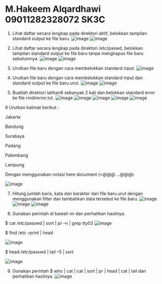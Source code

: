 # M.Hakeem Alqardhawi 09011282328072 SK3C

1. Lihat daftar secara lengkap pada direktori aktif, belokkan tampilan standard output ke file 
baru.
![image](https://github.com/user-attachments/assets/073ce599-885e-4094-a760-b6f459eb1fee)
![image](https://github.com/user-attachments/assets/5ccef302-4e5c-4cde-a35a-c41e50c5e0dd)

2. Lihat daftar secara lengkap pada direktori /etc/paswd, belokkan tampilan standard output 
ke file baru tanpa menghapus file baru sebelumnya. 
![image](https://github.com/user-attachments/assets/a92f7672-ad34-4cf0-9a60-fae4d9ff76b0)
![image](https://github.com/user-attachments/assets/305705e5-ddc9-4fa8-b81c-fc3679772529)

3. Urutkan file baru dengan cara membelokkan standard input. 
![image](https://github.com/user-attachments/assets/5f00cb13-1ed0-40d4-ba66-10324704a5c9)

4. Urutkan file baru dengan cara membelokkan standard input dan standard output ke file 
baru.urut. 
![image](https://github.com/user-attachments/assets/ab9f2cb4-97ee-4043-bc2b-7e3956b8a1cc)
![image](https://github.com/user-attachments/assets/082dec6a-2d38-4062-b3f2-525fd3070cc8)

5. Buatlah direktori latihan6 sebanyak 2 kali dan belokkan standard error ke file 
rmdirerror.txt. 
![image](https://github.com/user-attachments/assets/2ac7b147-264c-41f5-915a-983c42d484ab)
![image](https://github.com/user-attachments/assets/0e1bb2d1-e0db-4f36-93a7-1b3b23a18cb6)
![image](https://github.com/user-attachments/assets/721ec037-f6d0-4de3-8208-17556d3b82a8)
![image](https://github.com/user-attachments/assets/756cecb5-5045-4847-9d55-4fd2d4eead1b)
![image](https://github.com/user-attachments/assets/cdc005ae-7a13-4239-8378-2f74905cde1c)

6 Urutkan kalimat berikut :

   Jakarta

   Bandung

   Surabaya 

   Padang 

   Palembang 

   Lampung 

Dengan menggunakan notasi here document (<@@@ …@@@) 

![image](https://github.com/user-attachments/assets/d38fd984-352b-4063-8293-8bcc67ae63e5)

7. Hitung jumlah baris, kata dan karakter dari file baru.urut dengan menggunakan filter dan 
tambahkan data tersebut ke file baru. 
![image](https://github.com/user-attachments/assets/dd2969d8-e28c-477a-92e6-5542c7ed8fb5)
![image](https://github.com/user-attachments/assets/f57bec69-74e2-453c-b47d-49ee8005cc35)
![image](https://github.com/user-attachments/assets/670da7ed-0dff-40a8-9089-ff98d3933f46)

8. Gunakan perintah di bawah ini dan perhatikan hasilnya.

$ cat /etc/passwd | sort | pr –n | grep tty03 
![image](https://github.com/user-attachments/assets/e3fa6ef7-f3e5-43f2-ae3d-64c81c87b0a1)

$ find /etc –print | head 

![image](https://github.com/user-attachments/assets/65597e79-77c5-4c79-811e-6d4070014ada)

$ head /etc/passwd | tail –5 | sort 

![image](https://github.com/user-attachments/assets/d49977c8-2ca9-463b-adc6-0c6eb3f2fcc0)

9. Gunakan perintah $ who | cat | cat | sort | pr | head | cat | tail dan perhatikan hasilnya.
![image](https://github.com/user-attachments/assets/3a2bfc80-11c6-4198-8dbd-99e9f5041c69)

